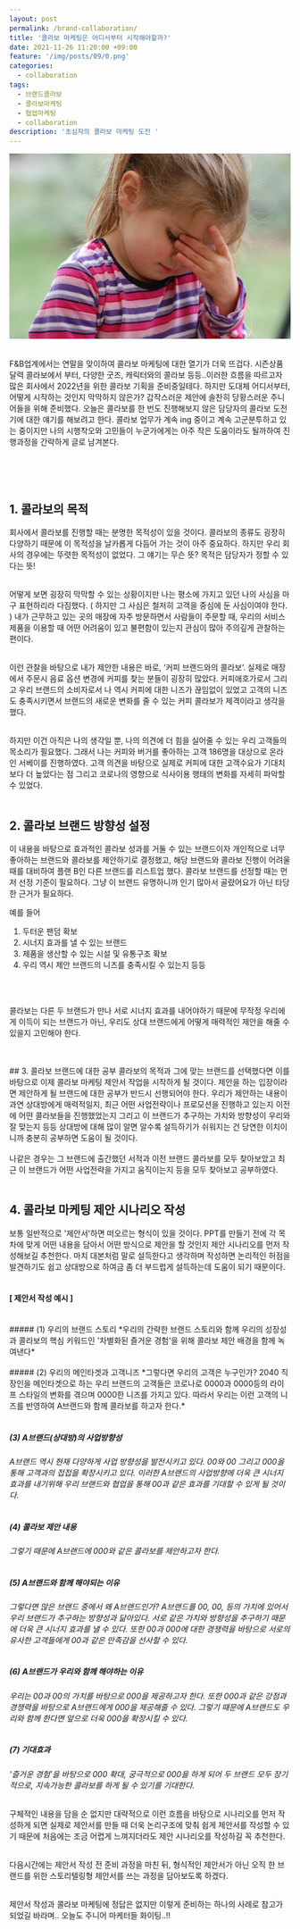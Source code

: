 ```yaml
---
layout: post
permalink: /brand-collaboration/
title: '콜라보 마케팅은 어디서부터 시작해야할까?'
date: 2021-11-26 11:20:00 +09:00
feature: '/img/posts/09/0.png'
categories:
  - collaboration
tags:
  - 브랜드콜라보
  - 콜라보마케팅
  - 협업마케팅
  - collaboration
description: '초심자의 콜라보 마케팅 도전 '
---
```

![이미지](/img/posts/09/2.png)
<br>
<br>

F&B업계에서는 연말을 맞이하여 콜라보 마케팅에 대한 열기가 더욱 뜨겁다. 시즌상품 달력 콜라보에서 부터, 다양한 굿즈, 캐릭터와의 콜라보 등등..이러한 흐름을 따르고자 많은 회사에서 2022년을 위한 콜라보 기획을 준비중일테다. 하지만 도대체 어디서부터, 어떻게 시작하는 것인지 막막하지 않은가? 갑작스러운 제안에 솔찬히 당황스러운 주니어들을 위해 준비했다. 오늘은 콜라보를 한 번도 진행해보지 않은 담당자의 콜라보 도전기에 대한 얘기를 해보려고 한다. 콜라보 업무가 계속 ing 중이고 계속 고군분투하고 있는 중이지만 나의 시행착오와 고민들이 누군가에게는 아주 작은 도움이라도 될까하여 진행과정을 간략하게 글로 남겨본다.

<br>
<br>
<br>

## 1.   콜라보의 목적
회사에서 콜라보를 진행할 때는 분명한 목적성이 있을 것이다. 콜라보의 종류도 굉장히 다양하기 때문에 이 목적성을 날카롭게 다듬어 가는 것이 아주 중요하다. 하지만 우리 회사의 경우에는 뚜렷한 목적성이 없었다. 그 얘기는 무슨 뜻? 목적은 담당자가 정할 수 있다는 뜻!
<br>
<br>

어떻게 보면 굉장히 막막할 수 있는 상황이지만 나는 평소에 가지고 있던 나의 사심을 마구 표현하리라 다짐했다. ( 하지만 그 사심은 철저히 고객을 중심에 둔 사심이여야 한다. ) 내가 근무하고 있는 곳의 매장에 자주 방문하면서 사람들이 주문할 때, 우리의 서비스 제품을 이용할 때 어떤 어려움이 있고 불편함이 있는지 관심이 많아 주의깊게 관찰하는 편이다.
<br>
<br>

이런 관찰을 바탕으로 내가 제안한 내용은 바로, ‘커피 브랜드와의 콜라보’. 실제로 매장에서 주문시 음료 옵션 변경에 커피를 찾는 분들이 굉장히 많았다. 커피애호가로서 그리고 우리 브랜드의 소비자로서 나 역시 커피에 대한 니즈가 끊임없이 있었고 고객의 니즈도 충족시키면서 브랜드의 새로운 변화를 줄 수 있는 커피 콜라보가 제격이라고 생각을 했다.
<br>
<br>

하지만 이건 아직은 나의 생각일 뿐, 나의 의견에 더 힘을 실어줄 수 있는 우리 고객들의 목소리가 필요했다. 그래서 나는 커피와 버거를 좋아하는 고객 186명을 대상으로 온라인 서베이를 진행하였다. 고객 의견을 바탕으로 실제로 커피에 대한 고객수요가 기대치 보다 더 높았다는 점 그리고 코로나의 영향으로 식사이용 행태의 변화를 자세히 파악할 수 있었다.
<br>
<br>



## 2.   콜라보 브랜드 방향성 설정

이 내용을 바탕으로 효과적인 콜라보 성과를 거둘 수 있는 브랜드이자 개인적으로 너무 좋아하는 브랜드와 콜라보를 제안하기로 결정했고, 해당 브랜드와 콜라보 진행이 어려울 때를 대비하여 플랜 B인 다른 브랜드를 리스트업 했다. 콜라보 브랜드를 선정할 때는 먼저 선정 기준이 필요하다. 그냥 이 브랜드 유명하니까 인기 많아서 골랐어요가 아닌 타당한 근거가 필요하다.

예를 들어<br>
1)   두터운 팬덤 확보<br>
2)   시너지 효과를 낼 수 있는 브랜드<br>
3)   제품을 생산할 수 있는 시설 및 유통구조 확보<br>
4)   우리 역시 제안 브랜드의 니즈를 충족시킬 수 있는지 등등<br>

<br>
<br>

콜라보는 다른 두 브랜드가 만나 서로 시너지 효과를 내어야하기 때문에 무작정 우리에게 이득이 되는 브랜드가 아닌, 우리도 상대 브랜드에게 어떻게 매력적인 제안을 해줄 수 있을지 고민해야 한다.

<br>
<br>
## 3. 콜라보 브랜드에 대한 공부
콜라보의 목적과 그에 맞는 브랜드를 선택했다면 이를 바탕으로 이제 콜라보 마케팅 제안서 작업을 시작하게 될 것이다. 제안을 하는 입장이라면 제안하게 될 브랜드에 대한 공부가 반드시 선행되어야 한다. 우리가 제안하는 내용이 과연 상대방에게 매력적일지, 최근 어떤 사업전략이나 프로모션을 진행하고 있는지 이전에 어떤 콜라보들을 진행했었는지 그리고 이 브랜드가 추구하는 가치와 방향성이 우리와 잘 맞는지 등등 상대방에 대해 많이 알면 알수록 설득하기가 쉬워지는 건 당연한 이치이니까 충분히 공부하면 도움이 될 것이다.
<br>
<br>
나같은 경우는 그 브랜드에 출간했던 서적과 이전 브랜드 콜라보를 모두 찾아보았고 최근 이 브랜드가 어떤 사업전략을 가지고 움직이는지 등을 모두 찾아보고 공부하였다.
<br>
<br>

## 4. 콜라보 마케팅 제안 시나리오 작성
보통 일반적으로 '제안서'하면 떠오르는 형식이 있을 것이다. PPT를 만들기 전에 각 목차에 맞게 어떤 내용을 담아서 어떤 방식으로 제안을 할 것인지 제안 시나리오를 먼저 작성해보길 추천한다. 마치 대본처럼 말로 설득한다고 생각하며 작성하면 논리적인 허점을 발견하기도 쉽고 상대방으로 하여금 좀 더 부드럽게 설득하는데 도움이 되기 때문이다.
<br>
<br>

#### [ 제안서 작성 예시 ]
<br>
##### (1) 우리의 브랜드 스토리
*우리의 간략한 브랜드 스토리와 함께 우리의 성장성과 콜라보의 핵심 키워드인 '차별화된 즐거운 경험'을 위해 콜라보 제안 배경을 함께 녹여낸다*
<br>
<br>
##### (2) 우리의 메인타겟과 고객니즈
*그렇다면 우리의 고객은 누구인가? 2040 직장인을 메인타겟으로 하는 우리 브랜드의 고객들은 코로나로 0000과 0000등의 라이프 스타일의 변화를 겪으며 0000한 니즈를 가지고 있다. 따라서 우리는 이런 고객의 니즈를 반영하여 A브랜드와 함께 콜라보를 하고자 한다.*
<br>
<br>

##### (3) A브랜드(상대방)의 사업방향성
*A브랜드 역시 현재 다양하게 사업 방향성을 발전시키고 있다. 00와 00 그리고 000을 통해 고객과의 접접을 확장시키고 있다. 이러한 A브랜드의 사업방향에 더욱 큰 시너지 효과를 내기위해 우리 브랜드와 협업을 통해 00과 같은 효과를 기대할 수 있게 될 것이다.*
<br>
<br>

##### (4) 콜라보 제안 내용
*그렇기 때문에 A브랜드에 000와 같은 콜라보를 제안하고자 한다.*
<br>
<br>

##### (5) A브랜드와 함께 해야되는 이유
*그렇다면 많은 브랜드 중에서 왜 A브랜드인가? A브랜드를 00, 00, 등의 가치에 있어서 우리 브랜드가 추구하는 방향성과 닮아있다. 서로 같은 가치와 방향성을 추구하기 때문에 더욱 큰 시너지 효과를 낼 수 있다. 또한 00과 000에 대한 경쟁력을 바탕으로 서로의 유사한 고객들에게 00과 같은 만족감을 선사할 수 있다.*
<br>
<br>

##### (6) A브랜드가 우리와 함께 해야하는 이유
*우리는 00과 00의 가치를 바탕으로 000을 제공하고자 한다. 또한 000과 같은 강점과 경쟁력을 바탕으로 A브랜드에게 000을 제공해줄 수 있다. 그렇기 때문에 A브랜드도 우리와 함께 한다면 앞으로 더욱 000을 확장시킬 수 있다.*
<br>
<br>

##### (7) 기대효과
*'즐거운 경험'을 바탕으로 000 확대, 궁극적으로 000을 하게 되어 두 브랜드 모두 장기적으로, 지속가능한 콜라보를 하게 될 수 있기를 기대한다.*
<br>
<br>


구체적인 내용을 담을 순 없지만 대략적으로 이런 흐름을 바탕으로 시나리오를 먼저 작성하게 되면 실제로 제안서를 만들 때 더욱 논리구조에 맞춰 쉽게 제안서를 작성할 수 있기 때문에 처음에는 조금 어렵게 느껴지더라도 제안 시나리오를 작성하길 꼭 추천한다.
<br>
<br>

다음시간에는 제안서 작성 전 준비 과정을 마친 뒤, 형식적인 제안서가 아닌 오직 한 브랜드를 위한 스토리텔링형 제안서를 쓰는 과정을 담아보도록 하겠다.
<br>
<br>

제안서 작성과 콜라보 마케팅에 정답은 없지만 이렇게 준비하는 하나의 사례로 참고가 되었길 바라며.. 오늘도 주니어 마케터들 화이팅..!!
<br>
<br>
